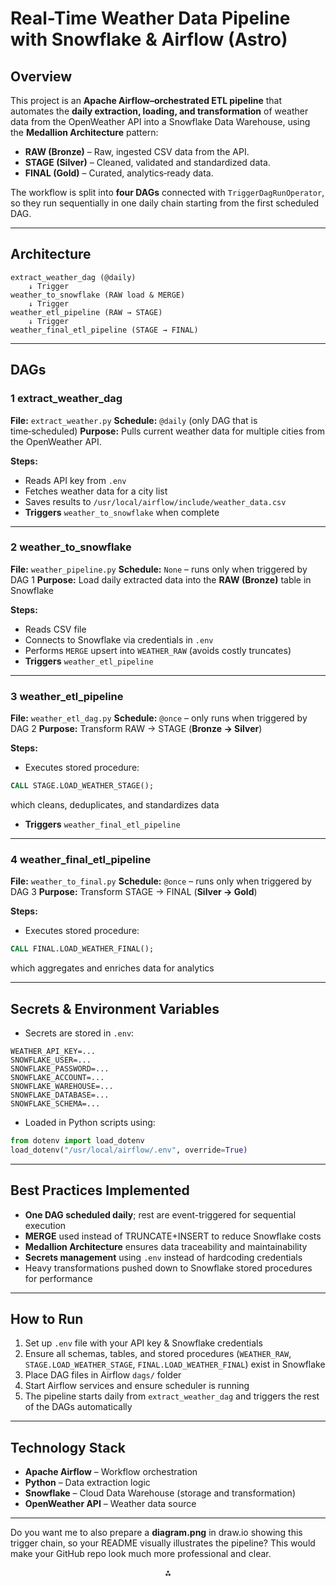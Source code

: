 # **Real-Time Weather Data Pipeline with Snowflake & Airflow (Astro)**

## **Overview**

This project is an **Apache Airflow–orchestrated ETL pipeline** that automates the **daily extraction, loading, and transformation** of weather data from the OpenWeather API into a Snowflake Data Warehouse, using the **Medallion Architecture** pattern:

- **RAW (Bronze)** – Raw, ingested CSV data from the API.
- **STAGE (Silver)** – Cleaned, validated and standardized data.
- **FINAL (Gold)** – Curated, analytics‑ready data.

The workflow is split into **four DAGs** connected with `TriggerDagRunOperator`, so they run sequentially in one daily chain starting from the first scheduled DAG.

***

## **Architecture**

```
extract_weather_dag (@daily)
    ↓ Trigger
weather_to_snowflake (RAW load & MERGE)
    ↓ Trigger
weather_etl_pipeline (RAW → STAGE)
    ↓ Trigger
weather_final_etl_pipeline (STAGE → FINAL)
```


***

## **DAGs**

### 1️ extract_weather_dag

**File:** `extract_weather.py`
**Schedule:** `@daily` (only DAG that is time‑scheduled)
**Purpose:** Pulls current weather data for multiple cities from the OpenWeather API.

**Steps:**

- Reads API key from `.env`
- Fetches weather data for a city list
- Saves results to `/usr/local/airflow/include/weather_data.csv`
- **Triggers** `weather_to_snowflake` when complete

***

### 2️ weather_to_snowflake

**File:** `weather_pipeline.py`
**Schedule:** `None` – runs only when triggered by DAG 1
**Purpose:** Load daily extracted data into the **RAW (Bronze)** table in Snowflake

**Steps:**

- Reads CSV file
- Connects to Snowflake via credentials in `.env`
- Performs `MERGE` upsert into `WEATHER_RAW` (avoids costly truncates)
- **Triggers** `weather_etl_pipeline`

***

### 3️ weather_etl_pipeline

**File:** `weather_etl_dag.py`
**Schedule:** `@once` – only runs when triggered by DAG 2
**Purpose:** Transform RAW → STAGE (**Bronze → Silver**)

**Steps:**

- Executes stored procedure:

```sql
CALL STAGE.LOAD_WEATHER_STAGE();
```

which cleans, deduplicates, and standardizes data
- **Triggers** `weather_final_etl_pipeline`

***

### 4️ weather_final_etl_pipeline

**File:** `weather_to_final.py`
**Schedule:** `@once` – runs only when triggered by DAG 3
**Purpose:** Transform STAGE → FINAL (**Silver → Gold**)

**Steps:**

- Executes stored procedure:

```sql
CALL FINAL.LOAD_WEATHER_FINAL();
```

which aggregates and enriches data for analytics

***

## **Secrets \& Environment Variables**

- Secrets are stored in `.env`:

```
WEATHER_API_KEY=...
SNOWFLAKE_USER=...
SNOWFLAKE_PASSWORD=...
SNOWFLAKE_ACCOUNT=...
SNOWFLAKE_WAREHOUSE=...
SNOWFLAKE_DATABASE=...
SNOWFLAKE_SCHEMA=...
```

- Loaded in Python scripts using:

```python
from dotenv import load_dotenv
load_dotenv("/usr/local/airflow/.env", override=True)
```


***

## **Best Practices Implemented**

- **One DAG scheduled daily**; rest are event-triggered for sequential execution
- **MERGE** used instead of TRUNCATE+INSERT to reduce Snowflake costs
- **Medallion Architecture** ensures data traceability and maintainability
- **Secrets management** using `.env` instead of hardcoding credentials
- Heavy transformations pushed down to Snowflake stored procedures for performance

***

## **How to Run**

1. Set up `.env` file with your API key \& Snowflake credentials
2. Ensure all schemas, tables, and stored procedures (`WEATHER_RAW`, `STAGE.LOAD_WEATHER_STAGE`, `FINAL.LOAD_WEATHER_FINAL`) exist in Snowflake
3. Place DAG files in Airflow `dags/` folder
4. Start Airflow services and ensure scheduler is running
5. The pipeline starts daily from `extract_weather_dag` and triggers the rest of the DAGs automatically

***

## **Technology Stack**

- **Apache Airflow** – Workflow orchestration
- **Python** – Data extraction logic
- **Snowflake** – Cloud Data Warehouse (storage and transformation)
- **OpenWeather API** – Weather data source

***

Do you want me to also prepare a **diagram.png** in draw.io showing this trigger chain, so your README visually illustrates the pipeline? This would make your GitHub repo look much more professional and clear.

<div style="text-align: center">⁂</div>

[^1]: extract_weather.py

[^2]: weather_etl_dag.py

[^3]: weather_pipeline.py

[^4]: weather_to_final.py

